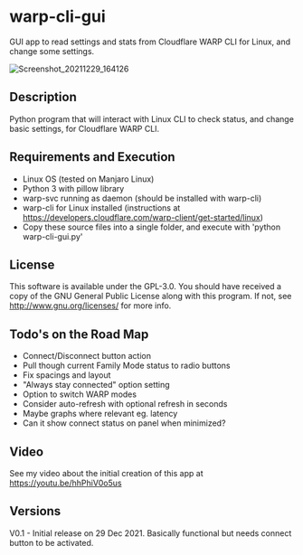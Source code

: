 # warp-cli-gui
<p>GUI app to read settings and stats from Cloudflare WARP CLI for Linux, and change some settings.</p>

![Screenshot_20211229_164126](https://user-images.githubusercontent.com/1153726/147673769-e71ec9e9-8901-4021-bcb4-5ea5784e4ef1.jpg)

## Description
Python program that will interact with Linux CLI to check status, and change basic settings, for Cloudflare WARP CLI.</p>

## Requirements and Execution
- Linux OS (tested on Manjaro Linux)
- Python 3 with pillow library
- warp-svc running as daemon (should be installed with warp-cli)
- warp-cli for Linux installed (instructions at https://developers.cloudflare.com/warp-client/get-started/linux)
- Copy these source files into a single folder, and execute with 'python warp-cli-gui.py'

## License
This software is available under the GPL-3.0. You should have received a copy of the GNU General Public License along with this program.  If not, see <http://www.gnu.org/licenses/> for more info.
    
## Todo's on the Road Map
- Connect/Disconnect button action
- Pull though current Family Mode status to radio buttons
- Fix spacings and layout
- "Always stay connected" option setting
- Option to switch WARP modes
- Consider auto-refresh with optional refresh in seconds
- Maybe graphs where relevant eg. latency
- Can it show connect status on panel when minimized?

## Video
See my video about the initial creation of this app at https://youtu.be/hhPhiV0o5us

## Versions
V0.1 - Initial release on 29 Dec 2021. Basically functional but needs connect button to be activated.
